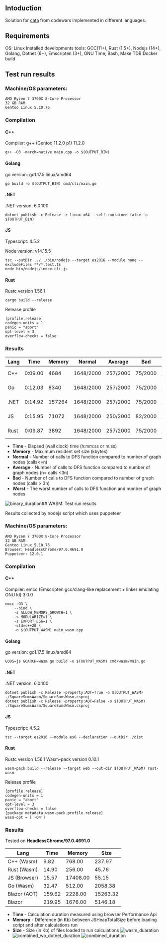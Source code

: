 ## Intoduction

Solution for [cata](https://www.codewars.com/kata/5a667236145c462103000091) from codewars implemented in different languages.

## Requirements

OS: Linux
Installed developments tools: GCC(11+), Rust (1.5+), Nodejs (14+), Golang, Dotnet (6+), Emscripten (3+), GNU Time, Bash, Make
TDB Docker build 

## Test run results

### Machine/OS parameters:

```
AMD Ryzen 7 3700X 8-Core Processor
32 GB RAM
Gentoo Linux 5.10.76
```

### Compilation

#### C++

Compiler: g++ (Gentoo 11.2.0 p1) 11.2.0

```
g++ -O3 -march=native main.cpp -o $(OUTPUT_BIN)
```

#### Golang
go version: go1.17.5 linux/amd64
```
go build -o $(OUTPUT_BIN) cmd/cli/main.go 
```

#### .NET

.NET version: 6.0.100
```
dotnet publish -c Release -r linux-x64 --self-contained false -o $(OUTPUT_BIN)
```

#### JS
Typescript: 4.5.2

Node version: v14.15.5
```
tsc --outDir ../../bin/nodejs --target es2016 --module none --excludeFiles **/*.test.ts
node bin/nodejs/index-cli.js
```

#### Rust
Rustc version 1.56.1
```
cargo build --release
```
Release profile
```
[profile.release]
codegen-units = 1
panic = "abort"
opt-level = 3
overflow-checks = false
```

### Results


| Lang |Time | Memory | Normal | Average | Bad | Worst | 
| --- | ---- |  ---- |  ---- |  ---- |  ---- |  ---- | 
| C++ | 0:09.00 |4684 |1648/2000 |257/2000 |75/2000 |117080 for 102 |
| Go | 0:12.03 |8340 |1648/2000 |257/2000 |75/2000 |117080 for 102 |
| .NET | 0:14.92 |157264 |1648/2000 |257/2000 |75/2000 |117080 for 102 |
| JS | 0:15.95 |71072 |1648/2000 |250/2000 |82/2000 |117080 for 102 |
| Rust | 0:09.87 |3892 |1648/2000 |257/2000 |75/2000 |117080 for 102 |


- **Time** - Elapsed (wall clock) time (h:mm:ss or m:ss) 
- **Memory** - Maximum resident set size (kbytes) 
- **Normal** - Number of calls to DFS function compared to number of graph nodes (calls<=n) 
- **Average** - Number of calls to DFS function compared to number of graph nodes (n< calls <3n) 
- **Bad** - Number of calls to DFS function compared to number of graph nodes (calls > 3n) 
- **Worst** - The worst number of calls to DFS function and number of graph nodes 

![binary_duration](docs/histograms/binary_duration.png "Binary Duration")## WASM: Test run results

Results collected by nodejs script which uses puppeteer 

### Machine/OS parameters:

```
AMD Ryzen 7 3700X 8-Core Processor
32 GB RAM
Gentoo Linux 5.10.76
Browser: HeadlessChrome/97.0.4691.0
Puppeteer: 12.0.1
```

### Compilation

#### C++

Compiler: emcc (Emscripten gcc/clang-like replacement + linker emulating GNU ld) 3.0.0

```
emcc -O3 \
	--bind \
	-s ALLOW_MEMORY_GROWTH=1 \
    -s MODULARIZE=1 \
    -s EXPORT_ES6=1 \
	-std=c++20 \
	-o $(OUTPUT_WASM) main_wasm.cpp
```

#### Golang
go version: go1.17.5 linux/amd64
```
GOOS=js GOARCH=wasm go build -o $(OUTPUT_WASM) cmd/wasm/main.go 
```

#### .NET

.NET version: 6.0.100
```
dotnet publish -c Release -property:AOT=True -o $(OUTPUT_WASM) ./SquareSumsWasm/SquareSumsWasm.csproj
dotnet publish -c Release -property:AOT=False -o $(OUTPUT_WASM) ./SquareSumsWasm/SquareSumsWasm.csproj
```

#### JS
Typescript: 4.5.2
```
tsc --target es2016 --module es6 --declaration --outDir ./dist
```

#### Rust
Rustc version 1.56.1
Wasm-pack version 0.10.1
```
wasm-pack build --release --target web --out-dir $(OUTPUT_WASM) rust-wasm
```
Release profile
```
[profile.release]
codegen-units = 1
panic = "abort"
opt-level = 3
overflow-checks = false
[package.metadata.wasm-pack.profile.release]
wasm-opt = ['-O4']
```
### Results

Tested on **HeadlessChrome/97.0.4691.0**




| Lang |Time | Memory | Size | 
| --- | ---- |  ---- |  ---- | 
| C++ (Wasm) | 9.82 |768.00 |237.97 |
| Rust (Wasm) | 14.90 |256.00 |45.76 |
| JS (Browser) | 15.57 |17408.00 |55.15 |
| Go (Wasm) | 32.47 |512.00 |2058.38 |
| Blazor (AOT) | 159.62 |2228.00 |15263.32 |
| Blazor | 219.95 |1676.00 |5146.18 |
- **Time** - Calculation duration measured using browser Performance Api 
- **Memory** - Difference (in Kb) between JSHeapTotalSize before loading script and after calculations run 
- **Size** - Size (in Kb) of files loaded to run calculations 
![wasm_duaration](docs/histograms/wasm_duration.png "WASM Duration")
![combined_wo_dotnet_duration](docs/histograms/combined_wo_dotnet_duration.png "WASM Combined w/o .Net")
![combined_duration](docs/histograms/combined_duration.png "WASM Combined")